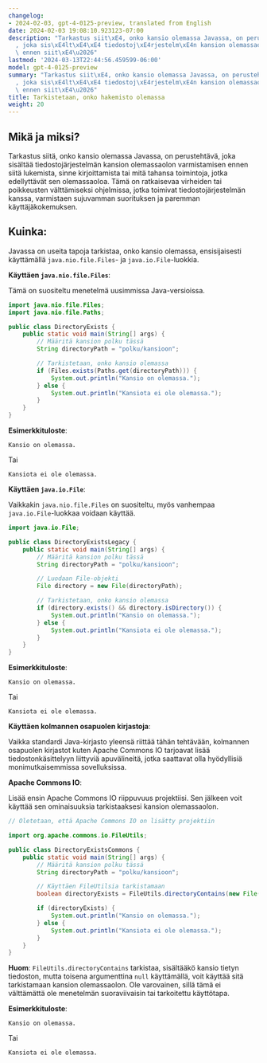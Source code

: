 ```yaml
---
changelog:
- 2024-02-03, gpt-4-0125-preview, translated from English
date: 2024-02-03 19:08:10.923123-07:00
description: "Tarkastus siit\xE4, onko kansio olemassa Javassa, on perusteht\xE4v\xE4\
  , joka sis\xE4lt\xE4\xE4 tiedostoj\xE4rjestelm\xE4n kansion olemassaolon varmistamisen\
  \ ennen siit\xE4\u2026"
lastmod: '2024-03-13T22:44:56.459599-06:00'
model: gpt-4-0125-preview
summary: "Tarkastus siit\xE4, onko kansio olemassa Javassa, on perusteht\xE4v\xE4\
  , joka sis\xE4lt\xE4\xE4 tiedostoj\xE4rjestelm\xE4n kansion olemassaolon varmistamisen\
  \ ennen siit\xE4\u2026"
title: Tarkistetaan, onko hakemisto olemassa
weight: 20
---
```


## Mikä ja miksi?
Tarkastus siitä, onko kansio olemassa Javassa, on perustehtävä, joka sisältää tiedostojärjestelmän kansion olemassaolon varmistamisen ennen siitä lukemista, sinne kirjoittamista tai mitä tahansa toimintoja, jotka edellyttävät sen olemassaoloa. Tämä on ratkaisevaa virheiden tai poikkeusten välttämiseksi ohjelmissa, jotka toimivat tiedostojärjestelmän kanssa, varmistaen sujuvamman suorituksen ja paremman käyttäjäkokemuksen.

## Kuinka:
Javassa on useita tapoja tarkistaa, onko kansio olemassa, ensisijaisesti käyttämällä `java.nio.file.Files`- ja `java.io.File`-luokkia.

**Käyttäen `java.nio.file.Files`**:

Tämä on suositeltu menetelmä uusimmissa Java-versioissa.

```java
import java.nio.file.Files;
import java.nio.file.Paths;

public class DirectoryExists {
    public static void main(String[] args) {
        // Määritä kansion polku tässä
        String directoryPath = "polku/kansioon";

        // Tarkistetaan, onko kansio olemassa
        if (Files.exists(Paths.get(directoryPath))) {
            System.out.println("Kansio on olemassa.");
        } else {
            System.out.println("Kansiota ei ole olemassa.");
        }
    }
}
```
**Esimerkkituloste**:
```
Kansio on olemassa.
```
Tai
```
Kansiota ei ole olemassa.
```

**Käyttäen `java.io.File`**:

Vaikkakin `java.nio.file.Files` on suositeltu, myös vanhempaa `java.io.File`-luokkaa voidaan käyttää.

```java
import java.io.File;

public class DirectoryExistsLegacy {
    public static void main(String[] args) {
        // Määritä kansion polku tässä
        String directoryPath = "polku/kansioon";

        // Luodaan File-objekti
        File directory = new File(directoryPath);

        // Tarkistetaan, onko kansio olemassa
        if (directory.exists() && directory.isDirectory()) {
            System.out.println("Kansio on olemassa.");
        } else {
            System.out.println("Kansiota ei ole olemassa.");
        }
    }
}
```
**Esimerkkituloste**:
```
Kansio on olemassa.
```
Tai
```
Kansiota ei ole olemassa.
```

**Käyttäen kolmannen osapuolen kirjastoja**:

Vaikka standardi Java-kirjasto yleensä riittää tähän tehtävään, kolmannen osapuolen kirjastot kuten Apache Commons IO tarjoavat lisää tiedostonkäsittelyyn liittyviä apuvälineitä, jotka saattavat olla hyödyllisiä monimutkaisemmissa sovelluksissa.

**Apache Commons IO**:

Lisää ensin Apache Commons IO riippuvuus projektiisi. Sen jälkeen voit käyttää sen ominaisuuksia tarkistaaksesi kansion olemassaolon.

```java
// Oletetaan, että Apache Commons IO on lisätty projektiin

import org.apache.commons.io.FileUtils;

public class DirectoryExistsCommons {
    public static void main(String[] args) {
        // Määritä kansion polku tässä
        String directoryPath = "polku/kansioon";

        // Käyttäen FileUtilsia tarkistamaan
        boolean directoryExists = FileUtils.directoryContains(new File(directoryPath), null);

        if (directoryExists) {
            System.out.println("Kansio on olemassa.");
        } else {
            System.out.println("Kansiota ei ole olemassa.");
        }
    }
}
```

**Huom**: `FileUtils.directoryContains` tarkistaa, sisältääkö kansio tietyn tiedoston, mutta toisena argumenttina `null` käyttämällä, voit käyttää sitä tarkistamaan kansion olemassaolon. Ole varovainen, sillä tämä ei välttämättä ole menetelmän suoraviivaisin tai tarkoitettu käyttötapa.

**Esimerkkituloste**:
```
Kansio on olemassa.
```
Tai
```
Kansiota ei ole olemassa.
```
